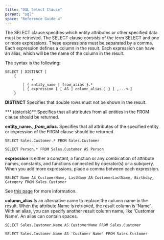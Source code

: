 ```yaml
---
title: "OQL Select Clause"
parent: "oql"
space: "Reference Guide 4"
---
```

The SELECT clause specifies which entity attributes or other specified data must be retrieved. The SELECT clause consists of the term SELECT and one or more expressions. These expressions must be separated by a comma. Each expression defines a column in the result.
Each expression can have an alias, which will be the name of the column in the result.

The syntax is the following:

```
SELECT [ DISTINCT ]
    {
            *
        | { entity_name | from_alias }.*
        | { expression [ [ AS ] column_alias ] } [ ,...n ]
    }

```

**DISTINCT**
Specifies that double rows must not be shown in the result.

*** (asterisk)**
Specifies that all attributes from all entities in the FROM clause should be returned.

**entity_name.***, **from_alias.***
Specifies that all attributes of the specified entity or expression of the FROM clause should be returned.

```
SELECT Sales.Customer.* FROM Sales.Customer
```

```
SELECT Person.* FROM Sales.Customer AS Person
```

**expression**
Is either a constant, a function or any combination of attribute names, constants, and functions connected by operator(s) or a subquery. When you add more expressions, place a comma between each expression.

```
SELECT Name AS CustomerName, LastName AS CustomerLastName, Birthday, Category FROM Sales.Customer
```

See [this page](oql-expressions) for more information.

**column_alias**
Is an alternative name to replace the column name in the result. When the attribute Name is retrieved, the result column is 'Name'. With an alias, you can specify another result column name, like 'Customer Name'. An alias can contain spaces.

```
SELECT Sales.Customer.Name AS CustomerName FROM Sales.Customer
```

```
SELECT Sales.Customer.Name AS 'Customer Name' FROM Sales.Customer
```
